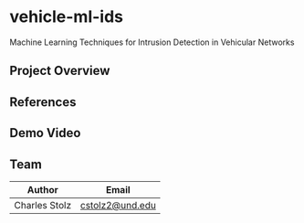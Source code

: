# vehicle-ml-ids
Machine Learning Techniques for Intrusion Detection in Vehicular Networks

## Project Overview

## References

## Demo Video

## Team

| Author           | Email                   
|------------------|-------------------------
| Charles Stolz    | cstolz2@und.edu   
